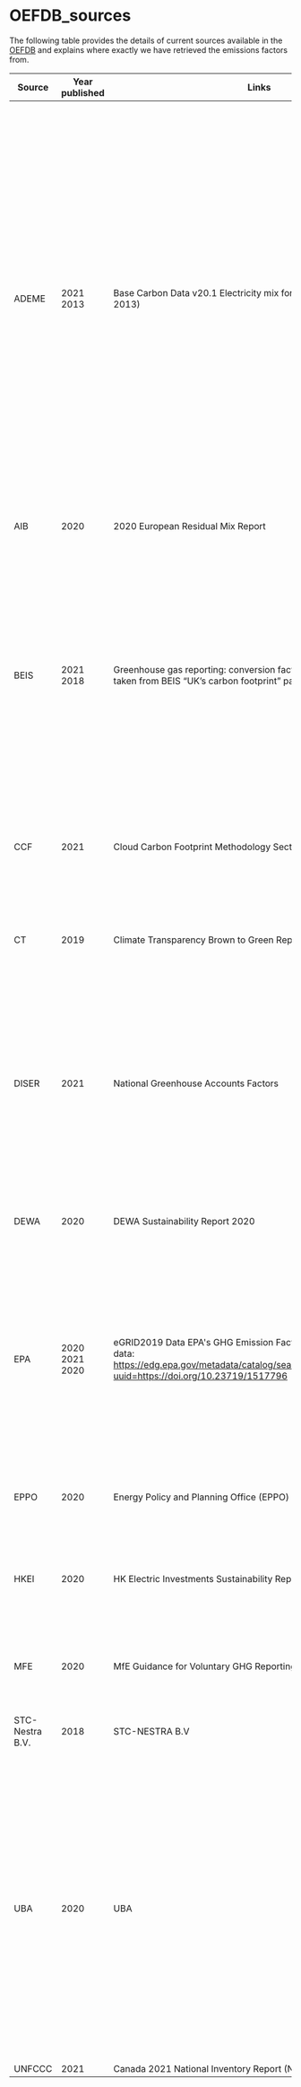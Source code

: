 # OEFDB_sources

The following table provides the details of current sources available in the [OEFDB](https://github.com/climatiq/Open-Emission-Factors-DB) and explains where exactly we have retrieved the emissions factors from.  

| Source          | Year published    | Links                                                                                                                                                                   | Notes                                                                                                                                                                                                                                                                                                                                                                                                                                                                                                                                                     | License                                                                                                                                                                                                                                                                                                                                                                                                                                                                                                                                                                                                                                                                                                                                                                                                                                               |
|-----------------|-------------------|-------------------------------------------------------------------------------------------------------------------------------------------------------------------------|-----------------------------------------------------------------------------------------------------------------------------------------------------------------------------------------------------------------------------------------------------------------------------------------------------------------------------------------------------------------------------------------------------------------------------------------------------------------------------------------------------------------------------------------------------------|-------------------------------------------------------------------------------------------------------------------------------------------------------------------------------------------------------------------------------------------------------------------------------------------------------------------------------------------------------------------------------------------------------------------------------------------------------------------------------------------------------------------------------------------------------------------------------------------------------------------------------------------------------------------------------------------------------------------------------------------------------------------------------------------------------------------------------------------------------|
| ADEME           | 2021 2013         | Base Carbon Data v20.1 Electricity mix for other countries (IEA 2013)                                                                                                   | French domestic EFs are retrieved from the CSV database "Extraction of Base Carbone Database" version 20.1. The license was designed to be compatible with Creative Commons Licenses, Open Government License, and the Open Data Commons Attribution License.Information released under the Open License may be re-used with attribution, such as a URL or other identification of the producer. International electricity emissions are retrieved from the "Electricity mix for other countries" page, data provided by the International Energy Agency. | Open license (Information released under the Open License may be re-used with attribution, such as a URL or other identification of the producer).                                                                                                                                                                                                                                                                                                                                                                                                                                                                                                                                                                                                                                                                                                    |
| AIB             | 2020              | 2020 European Residual Mix Report                                                                                                                                       | EFs are retrieved from Table 5 of the 2020 European Residual Mix Report.                                                                                                                                                                                                                                                                                                                                                                                                                                                                                  | Not specified.                                                                                                                                                                                                                                                                                                                                                                                                                                                                                                                                                                                                                                                                                                                                                                                                                                        |
| BEIS            | 2021 2018         | Greenhouse gas reporting: conversion factors 2021 Spend-based taken from BEIS “UK’s carbon footprint” page.                                                             | All standard EFs are retrieved from the "Conversion factors 2021: flat file". Provided by BEIS/DEFRA in the official report on GHG Emissions of the UK between 1996-2018. Where source emission factors are identical across a variety of activities they have been grouped to avoid confusion - details are documented in the OEFDB data guidance.                                                                                                                                                                                                       | UK open government license                                                                                                                                                                                                                                                                                                                                                                                                                                                                                                                                                                                                                                                                                                                                                                                                                            |
| CCF             | 2021              | Cloud Carbon Footprint Methodology Section                                                                                                                              | Data is calculated using the assumptions provided by the Cloud Carbon Footprint. More info can be found in the Climatiq’s how-to guide.                                                                                                                                                                                                                                                                                                                                                                                                                   | Cloud Carbon Footprint is an open-source project, sponsored by Thoughtworks Inc. under the Apache License, Version 2.0                                                                                                                                                                                                                                                                                                                                                                                                                                                                                                                                                                                                                                                                                                                                |
| CT              | 2019              | Climate Transparency Brown to Green Report 2019                                                                                                                         | EFs are retrieved from the figure on page 30 of the Climate Transparency Brown to Green Report 2019.                                                                                                                                                                                                                                                                                                                                                                                                                                                      | Not specified.                                                                                                                                                                                                                                                                                                                                                                                                                                                                                                                                                                                                                                                                                                                                                                                                                                        |
| DISER           | 2021              | National Greenhouse Accounts Factors                                                                                                                                    | EFs are retrieved from Table 5 of the National Greenhouse Account Factors 2021 [PDF 1.19 MB].                                                                                                                                                                                                                                                                                                                                                                                                                                                             | All material in this publication is licensed under a Creative Commons Attribution 4.0 International License, save for content supplied by third parties, logos, any material protected by trademark or otherwise noted in this publication, and the Commonwealth Coat of Arms. Creative Commons Attribution 4.0 International License is a standard form license agreement that allows you to copy, distribute, transmit and adapt this publication provided you attribute the work. A summary of the licence terms is available from https://creativecommons.org/licenses/by/4.0/ The full licence terms are available from https://creativecommons.org/licenses/by/4.0/legalcode Content contained herein should be attributed as National Greenhouse Accounts Factors, Australian Government Department of Industry, Science, Energy and Resources |
| DEWA            | 2020              | DEWA Sustainability Report 2020                                                                                                                                         | EFs are retrieved from the figure on page 78 of the DEWA Sustainability Report 2020.                                                                                                                                                                                                                                                                                                                                                                                                                                                                      | Not specified.                                                                                                                                                                                                                                                                                                                                                                                                                                                                                                                                                                                                                                                                                                                                                                                                                                        |
| EPA             | 2020   2021  2020 | eGRID2019 Data EPA's GHG Emission Factors Hub Spend-based data: https://edg.epa.gov/metadata/catalog/search/resource/details.page?uuid=https://doi.org/10.23719/1517796 | eGrid data is retrieved from eGRID2019 Data File (XLSX). State annual CO2 equivalent total output emission rate column. EFs are retrieved from the EPA's GHG Emission Factors Hub (xlsx). Spend-based data is calculated from 2016 data applying IPCC 4th Assessment Report conversion factors.                                                                                                                                                                                                                                                           | US Public Domain License                                                                                                                                                                                                                                                                                                                                                                                                                                                                                                                                                                                                                                                                                                                                                                                                                              |
| EPPO            | 2020              | Energy Policy and Planning Office (EPPO) of Thailand                                                                                                                    | EFs are retrieved from Table 9.1-15 of Energy Policy and Planning Office (EPPO) of Thailand statistics.                                                                                                                                                                                                                                                                                                                                                                                                                                                   | Not specified.                                                                                                                                                                                                                                                                                                                                                                                                                                                                                                                                                                                                                                                                                                                                                                                                                                        |
| HKEI            | 2020              | HK Electric Investments Sustainability Report 2020                                                                                                                      | EFs are retrieved from the table on page 71 of the HK Electric Investments Sustainability Report 2020.                                                                                                                                                                                                                                                                                                                                                                                                                                                    | Copyright Notice: HK Electric Investments Limited is the owner of all copyright works contained in this website and we give permission for information on this website to be downloaded and reproduced provided that the reproduction is for non-commercial use. HK Electric Investments Limited should be acknowledged as the source when reproducing any part of or quoting any information contained in this website.                                                                                                                                                                                                                                                                                                                                                                                                                              |
| MFE             | 2020              | MfE Guidance for Voluntary GHG Reporting - 2020 Detailed Guide.                                                                                                         | EF of electricity purchased from the grid is retrieved from the pdf file. All EFs retrieved from the 2020 Emission Factors Flat File.                                                                                                                                                                                                                                                                                                                                                                                                                     | The guide has been prepared in accordance with ISO 14064-1:2018 and the GHG Protocol Corporate Accounting and Reporting Standard.                                                                                                                                                                                                                                                                                                                                                                                                                                                                                                                                                                                                                                                                                                                     |
| STC-Nestra B.V. | 2018              | STC-NESTRA B.V                                                                                                                                                          | Data is retrieved from Annex II: IWT GHG Emission factors.                                                                                                                                                                                                                                                                                                                                                                                                                                                                                                | Not specified.                                                                                                                                                                                                                                                                                                                                                                                                                                                                                                                                                                                                                                                                                                                                                                                                                                        |
| UBA             | 2020              | UBA                                                                                                                                                                     | The ProBas tool provides various models, and tools with which emission factors are calculated. These are mainly calculated with GEMIS and Öko-Institut assumptions. GEMIS has a freeware model, meaning there are no paid licenses required to use the application, no fees or donations necessary, no restrictions on how many times you can download or open the program, and no expiration date. Might be the most permissive license of all DBs.                                                                                                      | Freeware                                                                                                                                                                                                                                                                                                                                                                                                                                                                                                                                                                                                                                                                                                                                                                                                                                              |
| UNFCCC          | 2021              | Canada 2021 National Inventory Report (NIR)     

##
